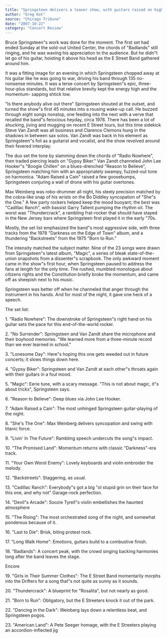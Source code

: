 ```yaml
---
title: "Springsteen delivers a leaner show, with guitars raised on high"
author: "Greg Kot"
source: "Chicago Tribune"
date: "2007-10-22"
category: "Concert Review"
---
```


Bruce Springsteen"s work was done for the moment. The first set had ended Sunday at the sold-out United Center, the chords of "Badlands" still ringing, and he was waving his appreciation to the audience. But he didn"t let go of his guitar, hoisting it above his head as the E Street Band gathered around him.

It was a fitting image for an evening in which Springsteen chopped away at his guitar like he was going to war, driving his band through 135 no-nonsense minutes. It was a terse concert by Springsteen"s epic, three-hour-plus standards, but that relative brevity kept the energy high and the momentum- sapping shtick low.

"Is there anybody alive out there" Springsteen shouted at the outset, and turned the show"s first 45 minutes into a rousing wake-up call. He buzzed through eight songs nonstop, one feeding into the next with a verve that recalled the band"s ferocious heyday, circa 1978. There has been a lot of shucking, jiving and mugging on recent E Street tours, but this time sidekick Steve Van Zandt was all business and Clarence Clemons hung in the shadows in between sax solos. Van Zandt was back in his element as Springsteen"s foil as a guitarist and vocalist, and the show revolved around their fevered interplay.

The duo set the tone by slamming down the chords of "Radio Nowhere", then traded piercing leads on "Gypsy Biker." Van Zandt channeled John Lee Hooker"s "Boogie Chillen" on a blues-drenched "Reason to Believe", Springsteen matching him with an appropriately swampy, fuzzed-out tone on harmonica. "Adam Raised a Cain" raised a few goosebumps, Springsteen conjuring a wall of drone with his guitar overtones.

Max Weinberg was robo-drummer all night, his steely precision matched by the cobra-like snap of his wrists on the Bo Diddley syncopation of "She"s the One." A few party rockers helped keep the mood buoyant; the best was "Cadillac Ranch", with bassist Garry Tallent pumping the rhythm oil. The worst was "Thundercrack", a rambling frat-rocker that should have stayed in the New Jersey bars where Springsteen first played it in the early "70s.

Mostly, the set list emphasized the band"s most aggressive side, with three tracks from the 1978 "Darkness on the Edge of Town" album, and a thundering "Backstreets" from the 1975 "Born to Run."

The intensity matched the subject matter. Nine of the 23 songs were drawn from Springsteen"s latest album, "Magic", a series of bleak state-of-the-union snapshots from a dissenter"s scrapbook. The only awkward moment came in the show"s first hour, when Springsteen paused to address the fans at length for the only time. The rushed, mumbled monologue about citizens rights and the Constitution briefly broke the momentum, and came off as sheepish next to his music.

Springsteen was better off when he channeled that anger through the instrument in his hands. And for most of the night, it gave one heck of a speech.

The set list:

1\. "Radio Nowhere": The downstroke of Springsteen"s right hand on his guitar sets the pace for this end-of-the-world rocker.

2\. "No Surrender": Springsteen and Van Zandt share the microphone and their boyhood memories. "We learned more from a three-minute record than we ever learned in school."

3\. "Lonesome Day": Here"s hoping this one gets weeded out in future concerts; it slows things down here.

4\. "Gypsy Biker": Springsteen and Van Zandt at each other"s throats again with their guitars in a foul mood.

5\. "Magic": Eerie tune, with a scary message. "This is not about magic, it"s about tricks", Springsteen says.

6\. "Reason to Believe": Deep blues via John Lee Hooker.

7\. "Adam Raised a Cain": The most unhinged Springsteen guitar-playing of the night.

8\. "She's The One": Max Weinberg delivers syncopation and swing with titanic force.

9\. "Livin' In The Future": Rambling speech undercuts the song"s impact.

10\. "The Promised Land": Momentum returns with classic "Darkness"-era track.

11\. "Your Own Worst Enemy": Lovely keyboards and violin embroider the melody.

12\. "Backstreets": Staggering, as usual.

13\. "Cadillac Ranch": Everybody"s got a big "ol stupid grin on their face for this one, and why not" Garage-rock perfection.

14\. "Devil"s Arcade": Soozie Tyrell"s violin embellishes the haunted atmosphere

15\. "The Rising": The most orchestrated song of the night, and somewhat ponderous because of it.

16\. "Last to Die": Brisk, biting protest rock.

17\. "Long Walk Home": Emotions, guitars build to a combustive finish.

18\. "Badlands": A concert peak, with the crowd singing backing harmonies long after the band leaves the stage.

Encore

19\. "Girls in Their Summer Clothes": The E Street Band momentarily morphs into the Drifters for a song that"s not quite as sunny as it sounds.

20\. "Thundercrack": A blueprint for "Rosalita", but not nearly as good.

21\. "Born to Run": Obligatory, but the E Streeters knock it out of the park.

22\. "Dancing in the Dark": Weinberg lays down a relentless beat, and Springsteen pogos.

23\. "American Land": A Pete Seeger homage, with the E Streeters playing an accordion-inflected jig
